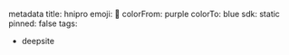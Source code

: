 metadata
title: hnipro
emoji: 🐳
colorFrom: purple
colorTo: blue
sdk: static
pinned: false
tags:
  - deepsite
